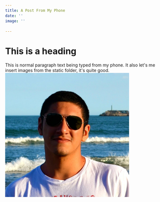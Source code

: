 ```yaml
---
title: A Post From My Phone
date: ''
image: ''

---
```

# This is a heading

This is normal paragraph text being typed from my phone. It also let's me insert images from the static folder, it's quite good.![](/static/profile-pic.png)